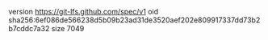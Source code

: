 version https://git-lfs.github.com/spec/v1
oid sha256:6ef086de566238d5b09b23ad31de3520aef202e809917337dd73b2b7cddc7a32
size 7049
